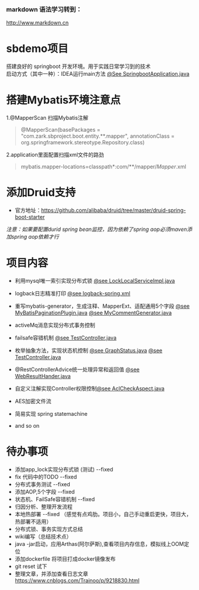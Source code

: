 ### markdown 语法学习转到：
http://www.markdown.cn
# sbdemo项目
搭建良好的 springboot 开发环境。用于实践日常学习到的技术  
启动方式（其中一种）：IDEA运行main方法 [@See SpringbootApplication.java](https://github.com/zcgitzc/sbdemo/blob/project_init/boot-start/src/main/java/com/zark/sbproject/boot/start/SpringbootApplication.java)

# 搭建Mybatis环境注意点
1.@MapperScan 扫描Mybatis注解
> @MapperScan(basePackages = "com.zark.sbproject.boot.entity.**.mapper", annotationClass = org.springframework.stereotype.Repository.class)

2.application里面配置扫描xml文件的路劲
> mybatis.mapper-locations=classpath*:com/**/mapper/*Mapper*.xml

# 添加Druid支持
* 官方地址：https://github.com/alibaba/druid/tree/master/druid-spring-boot-starter

*注意：如果要配置durid spring bean监控，因为依赖了spring aop必须maven添加spring aop依赖才行*

# 项目内容
* 利用mysql唯一索引实现分布式锁 [@see LockLocalServiceImpl.java](https://github.com/zcgitzc/sbdemo/blob/project_init/boot-service/src/main/java/com/zark/sbproject/boot/service/common/service/impl/LockLocalServiceImpl.java)
* logback日志精准打印 [@see logback-spring.xml](https://github.com/zcgitzc/sbdemo/blob/project_init/boot-start/src/main/resources/logback-spring.xml)
* 重写mybatis-generator，生成注释、MapperExt、适配通用5个字段 [@see MyBatisPaginationPlugin.java](https://github.com/zcgitzc/sbdemo/blob/project_init/boot-dao/src/main/java/com/zark/sbproject/boot/dao/plugin/MyBatisPaginationPlugin.java) [@see MyCommentGenerator.java](https://github.com/zcgitzc/sbdemo/blob/project_init/boot-dao/src/main/java/com/zark/sbproject/boot/dao/plugin/MyCommentGenerator.java)
* activeMq消息实现分布式事务控制
* failsafe容错机制 [@see TestController.java](https://github.com/zcgitzc/sbdemo/blob/project_init/boot-web/src/main/java/com/zark/sbproject/boot/web/controller/TestController.java)
* 枚举抽象方法，实现状态机控制 [@see GraphStatus.java](https://github.com/zcgitzc/sbdemo/blob/project_init/boot-service/src/main/java/com/zark/sbproject/boot/service/common/constant/GraphStatus.java) [@see TestController.java](https://github.com/zcgitzc/sbdemo/blob/project_init/boot-web/src/main/java/com/zark/sbproject/boot/web/controller/TestController.java)
* @RestControllerAdvice统一处理异常和返回值 [@see WebResultHander.java](https://github.com/zcgitzc/sbdemo/blob/project_init/boot-web/src/main/java/com/zark/sbproject/boot/web/framework/WebResultHandler.java)
* 自定义注解实现Controller权限控制[@see AclCheckAspect.java](https://github.com/zcgitzc/sbdemo/blob/project_init/boot-web/src/main/java/com/zark/sbproject/boot/web/permission/aspect/AclCheckAspect.java)
* AES加密文件流
* 简易实现 spring statemachine

* and so on 

# 待办事项
* 添加app_lock实现分布式锁 (测试) --fixed
* fix 代码中的TODO  --fixed
* 分布式事务测试 --fixed
* 添加AOP,5个字段     --fixed
* 状态机、FailSafe容错机制  --fixed
* 归因分析、整理开发流程
* 本地热部署 --fixed （感觉有点鸡肋。项目小，自己手动重启更快，项目大，热部署不适用）
* 分布式锁、事务实现方式总结
* wiki编写（总结技术点）
* java -jar启动，应用Arthas(阿尔萨斯),查看项目内存信息，模拟线上OOM定位
* 添加dockerfile 将项目打成docker镜像发布
* git reset 试下
* 整理文章，并添加查看日志文章 https://www.cnblogs.com/Trainoo/p/9218830.html


